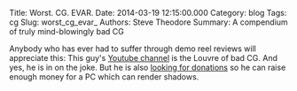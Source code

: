 Title: Worst. CG. EVAR.
Date: 2014-03-19 12:15:00.000
Category: blog
Tags: cg
Slug: worst_cg_evar_
Authors: Steve Theodore
Summary: A compendium of truly mind-blowingly bad CG

Anybody who has ever had to suffer through demo reel reviews will appreciate this:  This guy's [Youtube channel](https://www.youtube.com/user/Really3D) is the Louvre of bad CG. And yes, he is in on the joke. But he is also [looking for donations](http://www.patreon.com/Really3D) so he can raise enough money for a PC which can render shadows. 

